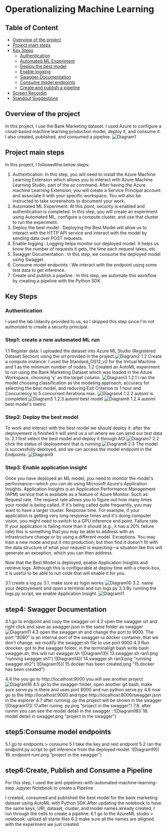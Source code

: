 # Operationalizing Machine Learning

## Table of Content
* [Overview of the project](#overview)
* [Project main steps](#Project_main_steps)
* [Key Steps](#architectural-diagram)
    * [Authentication](#authentication)
    * [Automated ML Experiment](#automated-ml-experiment)
    * [Deploy the best model](#deploy-the-best-model)
    * [Enable logging](#enable-logging)
    * [Swagger Documentation](#swagger-documentation)
    * [Consume model endpoints](#consume-model-endpoints)
    * [Create and publish a pipeline](#create-and-publish-a-pipeline)
* [Screen Recordin](#screen-recording)
* [Standout Suggestions](#standout-suggestions)

## Overview of the project
In this project, I use the Bank Marketing dataset. I used Azure to configure a cloud-based machine learning production model, deploy it, and consume it. I also created, published, and consumed a pipeline. ![Diagram1]( 1.archituectureDiag.png "Architectural Diagram") 

## Project main steps
In this project, I followedthe below steps:

1. Authentication: In this step, you will need to install the Azure Machine Learning Extension which allows you to interact with Azure Machine Learning Studio, part of the az command. After having the Azure machine Learning Extension, you will create a Service Principal account and associate it with your specific workspace. You will also be instructed to take screenshots to document your work.
2. Automated ML Experiment: At this point, security is enabled and authentication is completed. In this step, you will create an experiment using Automated ML, configure a compute cluster, and use that cluster to run the experiment.
3. Deploy the best model : Deploying the Best Model will allow us to interact with the HTTP API service and interact with the model by sending data over POST requests.
4. Enable logging : Logging helps monitor our deployed model. It helps us know the number of requests it gets, the time each request takes, etc.
5. Swagger Documentation : In this step, we consume the deployed model using Swagger.
6. Consume model endpoints : We interact with the endpoint using some test data to get inference.
7. Create and publish a pipeline : In this step, we automate this workflow by creating a pipeline with the Python SDK.

 ## Key Steps
 
 ### Authentication
 I used the lab Udacity provided to us, so I skipped this step since I'm not authorized to create a security principal.

### Step1: create a new automated ML run
1.1 Register data: I uploaded the dataset into Azure ML Studio (Registered Dataset Section) using the url provided in the project.![Diagram2]( 2.bankdata.png "Register data") 
1.2 Create a compute instance: I used the Standard_DS12_v2 for the Virtual Machine and 1 as the minimum number of nodes.
1.2 Created an AutoML experiment to run using the Bank Marketing Dataset which was loaded in the Azure Workspace, choosing 'y' as the target column. ![Diagram3]( 3.autoMLcreation.png "Creating AutoML") 
1.2.1 I ran the model choosing classification as the modeling approach, accuracy for selecting the best model, and reducing Exit Criterion to 1 hour and Concurrency to 5 concurrent iterations max. ![Diagram4]( 4.automl_experiment_running.png "Automl experiment running")
1.2.2 automl is completed ![Diagram5]( 5.automl_experiment_completed.png "Automl experiment completed")
1.2.3 automl best model ![Diagram6]( 6.automl_metric_of_bestModel.png "Automl experiment best model")
1.2.4 automl best model's metric

### Step2: Deploy the best model
To work and interact with the best model we should deploy it. after the deployement is finished it will send us a url where we can send our test data to.
2.1 first select the best model and deploy it through ACI ![Diagram7]( 7.deploythebestmodel.png "deploy best model")
2.2 chck the status of deployement that is running ![Diagram8]( 8.deploythebestmodel.png "complete deploy best model") 
2.3 The model is successfully deployed, and we can access the model endpoint in the Endpoints. ![Diagram9]( 9.endpointaftetdeployementsuccessed.png "deployement completed, check the endpoint") 

### Step3: Enable application insight
Once you have deployed an ML model, you need to monitor the model's performance—which you can do using Microsoft Azure's Application Insights. Application Insights is an Application Performance Management (APM) service that is available as a feature of Azure Monitor. Such as:
Request rate. The request rate allows you to figure out how many times your model is being called. If it's being called quite frequently, you may want to have a larger cluster.
Response time. For example, if your application is getting very long response times and it's doing computer vision, you might need to switch to a GPU inference end point.
Failure rate. If your application is failing more than it should (e.g., it has a 20% failure rate) this is something that you may be able to address with an infrastructure change or by using a different model.
Exceptions. You may train a new mode and put it into production, but then find it doesn't fit with the data structure of what your request is expecting—a situation like this will generate an exception, which you can then address.

Now that the Best Model is deployed, enable Application Insights and retrieve logs. Although this is configurable at deploy time with a check-box, it is useful to be able to run code that will enable it for you.

3.1 create a log.py
3.1. make sure az login works ![Diagram10]( 10.ranlogs.png   "Run the log") 
3.2. name your deployement and open a terminal and run logs.py
3.3.By running the logs.py script, we enable Application Insight.
![Diagram11]( 11.applicationinsightenabled.png   "Application insight is enabled") 

## step4: Swagger Documentation
4.1.go to endpoint and copy the swagger url
4.2 open the swagger url and right click and save as swagger.json in the same folder as swagger ![Diagram11]( 12.swagger2.png   "open swagger url") 
4.3 open the swagger.sh and change the port to 9000. The port "8080" is an internal port of the swagger-ui docker container, that we don't change. we modify the swagger.sh file to use port 9000
4.3 Run doocker: got to the swagger folder, in the terminal/git bash write bash swagger.sh, this will run swagger.sh 
![Diagram13]( 13.swagger.sh ran1.png   "running swagger.sh1") 
![Diagram14]( 14.swagger.sh ran3.png   "running swagger.sh2") 
![Diagram15]( 15.docker has been created.png   "15.docker has been created") 

4.4 the you go to http://localhost:9000 you will see another project ![Diagram16]( 16.localhost9000.png  "localhost9000") 
4.5 go to the swagger folder, open another git bash, make sure serve.py is there and uses port 8000 and run python serve.py
4.6 now go to the http://localhost:9000 and type http://localhost:8000/swagger.json in the explorer 
4.7 after running .py the project will be shown in the swagger ![Diagram17]( 17.after runing .py.png  "project in the swagger") 
7.8. after runnin you can see the model detail in the swagger : ![Diagram18]( 18. model detail in swagger.png  "project in the swagger") 

## step5:Consume model endpoints

5.1 go to endpoints > consume
5.1 take the key and rest endpoint
5.2 ran the endpoint.py script to get inference from the deployed model. ![Diagram19]( 19. endpoint runr.png  "project in the swagger")  

## step6:Create, Publish and Consume a Pipeline
For this step, I used the aml-pipelines-with-automated-machine-learning-step Jupyter Notebook to create a Pipeline

I created, consumed and published the best model for the bank marketing dataset using AutoML with Python SDK.After updating the notebook to have the same keys, URI, dataset, cluster, and model names already created, I run through the cells to create a pipeline.
 6.1 go to the AzureML studio > notebook: upload all starte files
 6.2 make sure all the names are alligned with the experiment we just created

